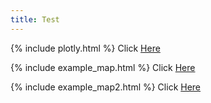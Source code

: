 ```yaml
---
title: Test
---
```


{% include plotly.html %}
Click [Here](./plotly.html)

{% include example_map.html %}
Click [Here](./example_map.html)

{% include example_map2.html %}
Click [Here](./example_map2.html)
